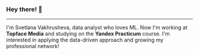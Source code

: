 ### Hey there! 👋
--------
I'm Svetlana Vakhrusheva, data analyst who loves ML. Now I'm working at **Topface Media** and studying on the **Yandex Practicum** course. I'm interested in applying the data-driven approach and growing my professional network!





